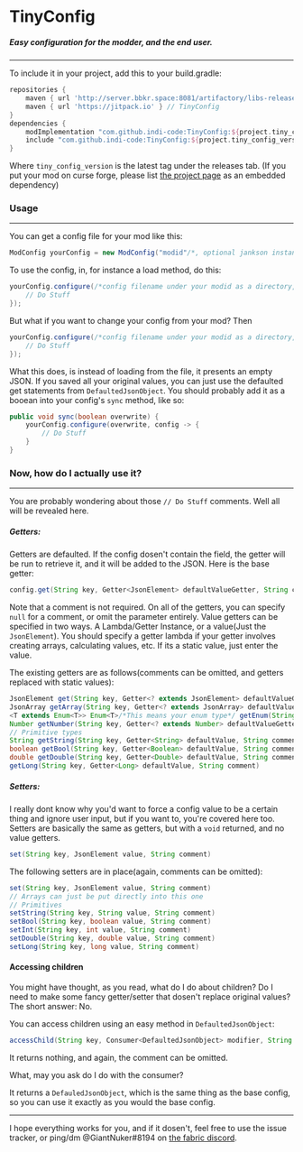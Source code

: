 # TinyConfig
##### Easy configuration for the modder, and the end user.
-----
To include it in your project, add this to your build.gradle:
```groovy
repositories {
    maven { url 'http://server.bbkr.space:8081/artifactory/libs-release' } // Jankson
    maven { url 'https://jitpack.io' } // TinyConfig
}
dependencies {
    modImplementation "com.github.indi-code:TinyConfig:${project.tiny_config_version}"
    include "com.github.indi-code:TinyConfig:${project.tiny_config_version}"
}
```
Where `tiny_config_version` is the latest tag under the releases tab.
(If you put your mod on curse forge, please list [the project page](https://www.curseforge.com/minecraft/mc-mods/tinyconfig) as an embedded dependency)
### Usage
-----
You can get a config file for your mod like this:
```java
ModConfig yourConfig = new ModConfig("modid"/*, optional jankson instance*/)
```
To use the config, in, for instance a load method, do this:
```java
yourConfig.configure(/*config filename under your modid as a directory, */config -> {
    // Do Stuff
});
```
But what if you want to change your config from your mod? Then
```java
yourConfig.configure(/*config filename under your modid as a directory, */true, config -> {
    // Do Stuff
});
```
What this does, is instead of loading from the file, it presents an empty JSON. If you saved all your original values, you can just use the defaulted get statements from `DefaultedJsonObject`.
You should probably add it as a booean into your config's `sync` method, like so:
```java
public void sync(boolean overwrite) {
    yourConfig.configure(overwrite, config -> {
        // Do Stuff
    }
}
```
### Now, how do I actually use it?
-----
You are probably wondering about those `// Do Stuff` comments. Well all will be revealed here.

##### Getters:
Getters are defaulted. If the config dosen't contain the field, the getter will be run to retrieve it, and it will be added to the JSON.
Here is the base getter:
```java
config.get(String key, Getter<JsonElement> defaultValueGetter, String comment)
```
Note that a comment is not required. On all of the getters, you can specify `null` for a comment, or omit the parameter entirely.
Value getters can be specified in two ways. A Lambda/Getter Instance, or a value(Just the `JsonElement`).
You should specify a getter lambda if your getter involves creating arrays, calculating values, etc. If its a static value, just enter the value.

The existing getters are as follows(comments can be omitted, and getters replaced with static values):
```java
JsonElement get(String key, Getter<? extends JsonElement> defaultValueGetter, String comment)
JsonArray getArray(String key, Getter<? extends JsonArray> defaultValueGetter, String comment)
<T extends Enum<T>> Enum<T>/*This means your enum type*/ getEnum(String key, Enum<T> defaultValue, String comment)
Number getNumber(String key, Getter<? extends Number> defaultValueGetter, String comment)
// Primitive types
String getString(String key, Getter<String> defaultValue, String comment)
boolean getBool(String key, Getter<Boolean> defaultValue, String comment)
double getDouble(String key, Getter<Double> defaultValue, String comment)
getLong(String key, Getter<Long> defaultValue, String comment)
```
##### Setters:
I really dont know why you'd want to force a config value to be a certain thing and ignore user input, but if you want to, you're covered here too.
Setters are basically the same as getters, but with a `void` returned, and no value getters.
```java
set(String key, JsonElement value, String comment)
```
The following setters are in place(again, comments can be omitted):
```java
set(String key, JsonElement value, String comment)
// Arrays can just be put directly into this one
// Primitives
setString(String key, String value, String comment)
setBool(String key, boolean value, String comment)
setInt(String key, int value, String comment)
setDouble(String key, double value, String comment)
setLong(String key, long value, String comment)
```
#### Accessing children
You might have thought, as you read, what do I do about children? Do I need to make some fancy getter/setter that dosen't replace original values?
The short answer: No.

You can access children using an easy method in `DefaultedJsonObject`:
```java
accessChild(String key, Consumer<DefaultedJsonObject> modifier, String comment)
```
It returns nothing, and again, the comment can be omitted.

What, may you ask do I do with the consumer?

It returns a `DefauledJsonObject`, which is the same thing as the base config, so you can use it exactly as you would the base config.

-----
I hope everything works for you, and if it dosen't, feel free to use the issue tracker, or ping/dm @GiantNuker#8194 on [the fabric discord](https://discord.gg/v6v4pMv).

